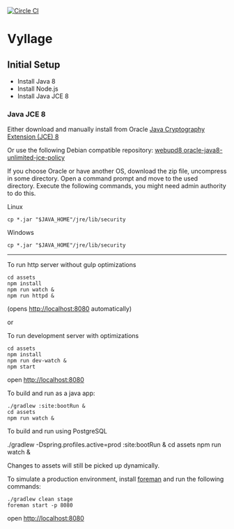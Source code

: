 [![Circle CI](https://circleci.com/gh/natebenson/vyllage.svg?style=svg&circle-token=094629387a9966730f9e7b4f904da02a05322c60)](https://circleci.com/gh/natebenson/vyllage)

# Vyllage

## Initial Setup
* Install Java 8
* Install Node.js
* Install Java JCE 8

### Java JCE 8 
Either download and manually install from Oracle [Java Cryptography Extension (JCE) 8](http://www.oracle.com/technetwork/java/javase/downloads/jce8-download-2133166.html)

Or use the following Debian compatible repository: 
[webupd8 oracle-java8-unlimited-jce-policy](http://www.ubuntuupdates.org/package/webupd8_java/lucid/main/base/oracle-java8-unlimited-jce-policy)


If you choose Oracle or have another OS, download the zip file, uncompress in some directory. Open a command prompt and move to the used directory. Execute the following commands, you might need admin authority to do this.

Linux

```
cp *.jar "$JAVA_HOME"/jre/lib/security
```

Windows 

```
cp *.jar "$JAVA_HOME"/jre/lib/security
```
 
---
To run http server without gulp optimizations

``` 
cd assets
npm install
npm run watch &
npm run httpd &
```
(opens [http://localhost:8080](http://localhost:8080) automatically)

or

To run development server with optimizations
```
cd assets
npm install
npm run dev-watch &
npm start
```
open [http://localhost:8080](http://localhost:8080)

To build and run as a java app:

```
./gradlew :site:bootRun &
cd assets
npm run watch &
```
To build and run using PostgreSQL

./gradlew -Dspring.profiles.active=prod :site:bootRun &
cd assets
npm run watch &

Changes to assets will still be picked up dynamically.

To simulate a production environment, install [foreman](https://github.com/ddollar/foreman) and run the following commands:

```
./gradlew clean stage
foreman start -p 8080
```
open [http://localhost:8080](http://localhost:8080)
